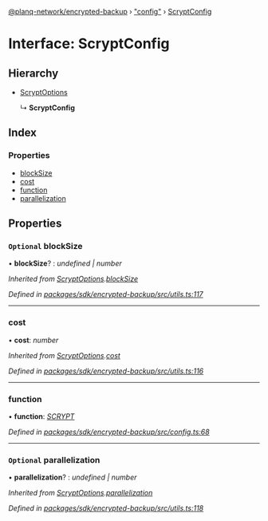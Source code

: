 [@planq-network/encrypted-backup](../README.md) › ["config"](../modules/_config_.md) › [ScryptConfig](_config_.scryptconfig.md)

# Interface: ScryptConfig

## Hierarchy

* [ScryptOptions](_utils_.scryptoptions.md)

  ↳ **ScryptConfig**

## Index

### Properties

* [blockSize](_config_.scryptconfig.md#optional-blocksize)
* [cost](_config_.scryptconfig.md#cost)
* [function](_config_.scryptconfig.md#function)
* [parallelization](_config_.scryptconfig.md#optional-parallelization)

## Properties

### `Optional` blockSize

• **blockSize**? : *undefined | number*

*Inherited from [ScryptOptions](_utils_.scryptoptions.md).[blockSize](_utils_.scryptoptions.md#optional-blocksize)*

*Defined in [packages/sdk/encrypted-backup/src/utils.ts:117](https://github.com/planq-network/planq-sdk/blob/master/packages/sdk/encrypted-backup/src/utils.ts#L117)*

___

###  cost

• **cost**: *number*

*Inherited from [ScryptOptions](_utils_.scryptoptions.md).[cost](_utils_.scryptoptions.md#cost)*

*Defined in [packages/sdk/encrypted-backup/src/utils.ts:116](https://github.com/planq-network/planq-sdk/blob/master/packages/sdk/encrypted-backup/src/utils.ts#L116)*

___

###  function

• **function**: *[SCRYPT](../enums/_config_.computationalhardeningfunction.md#scrypt)*

*Defined in [packages/sdk/encrypted-backup/src/config.ts:68](https://github.com/planq-network/planq-sdk/blob/master/packages/sdk/encrypted-backup/src/config.ts#L68)*

___

### `Optional` parallelization

• **parallelization**? : *undefined | number*

*Inherited from [ScryptOptions](_utils_.scryptoptions.md).[parallelization](_utils_.scryptoptions.md#optional-parallelization)*

*Defined in [packages/sdk/encrypted-backup/src/utils.ts:118](https://github.com/planq-network/planq-sdk/blob/master/packages/sdk/encrypted-backup/src/utils.ts#L118)*
